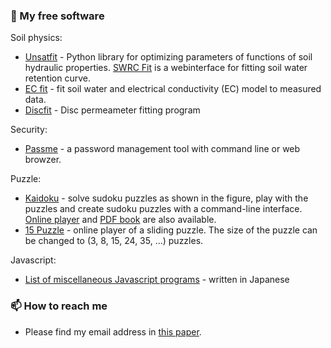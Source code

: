 ### 🔭 My free software
Soil physics:
- [Unsatfit](https://sekika.github.io/unsatfit/) - Python library for optimizing parameters of functions of soil hydraulic properties. [SWRC Fit](https://seki.webmasters.gr.jp/swrc/) is a webinterface for fitting soil water retention curve.
- [EC fit](https://seki.webmasters.gr.jp/ecfit/) - fit soil water and electrical conductivity (EC) model to measured data.
- [Discfit](https://github.com/sekika/discfit) - Disc permeameter fitting program

Security:
- [Passme](https://github.com/sekika/passme/blob/master/doc/README.rst) - a password management tool with command line or web browzer.

Puzzle:
- [Kaidoku](https://sekika.github.io/kaidoku/) - solve sudoku puzzles as shown in the figure, play with the puzzles and create sudoku puzzles with a command-line interface. [Online player](https://sekika.github.io/kaidoku/sudoku) and [PDF book](https://sekika.github.io/kaidoku/book) are also available.
- [15 Puzzle](https://sekika.github.io/2020/01/14/15Puzzle/) - online player of a sliding puzzle. The size of the puzzle can be changed to (3, 8, 15, 24, 35, ...) puzzles.

Javascript:
- [List of miscellaneous Javascript programs](https://sekika.github.io/tags/javascript/index.html) - written in Japanese

### 📫 How to reach me
- Please find my email address in [this paper](https://acsess.onlinelibrary.wiley.com/doi/10.1002/vzj2.20168).

<!--
**sekika/sekika** is a ✨ _special_ ✨ repository because its `README.md` (this file) appears on your GitHub profile written in Python.

Here are some ideas to get you started:

- 🔭 I’m currently working on ...
- 🌱 I’m currently learning ...
- 👯 I’m looking to collaborate on ...
- 🤔 I’m looking for help with ...
- 💬 Ask me about ...
- 📫 How to reach me: ...
- 😄 Pronouns: ...
- ⚡ Fun fact: ...
-->
